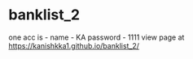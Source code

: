 # banklist_2



one acc is -
name - KA
password - 1111
view page at https://kanishkka1.github.io/banklist_2/
